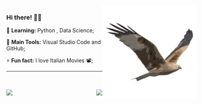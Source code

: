 <img src = ".github/ave.png" width = "250px" align = "right">

### Hi there! 👩‍💻


🌱 **Learning:** Python , Data Science;

:school_satchel: **Main Tools:** Visual Studio Code and GitHub;

⚡ **Fun fact:** I love Italian Movies 📽️;

---
<br>
<br>

<div>
<img align='left' src="https://github-readme-stats.vercel.app/api?username=brdoliveira&show_icons=true&theme=dark&include_all_commits=true&count_private=true"/>
<img align='right' src="https://github-readme-stats.vercel.app/api/top-langs/?username=brdoliveira&layout=compact&langs_count=7&theme=dark"/>
</div>
